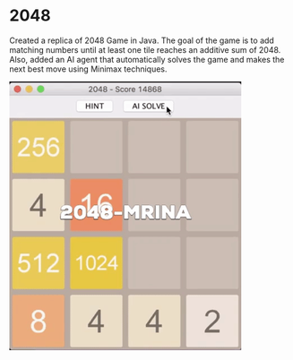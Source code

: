 # 2048

Created a replica of 2048 Game in Java. The goal of the game is to add matching numbers until at least one tile reaches an additive sum of 2048. Also, added an AI agent that automatically solves the game and makes the next best move using Minimax techniques. 

<img src ="https://github.com/mrina24/2048/blob/master/src/assets/2048.gif"/>
